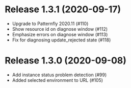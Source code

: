 # Release 1.3.1 (2020-09-17)

- Upgrade to Patternfly 2020.11 (#110)
- Show resource id on diagnose window (#112)
- Emphasize errors on diagnose window (#113)
- Fix for diagnosing update_rejected state (#118)

# Release 1.3.0 (2020-09-08)

- Add instance status problem detection (#99)
- Added selected environment to URL (#105)
